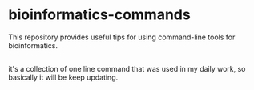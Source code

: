 # bioinformatics-commands
This repository provides useful tips for using command-line tools for bioinformatics.

## 

it's a collection of one line command that was used in my daily work, so basically it will be keep updating.

